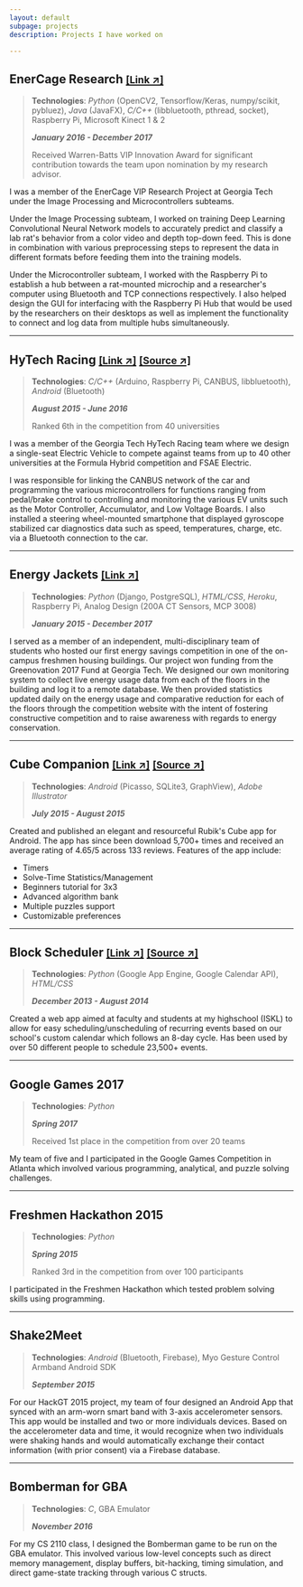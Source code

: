 ```yaml
---
layout: default
subpage: projects
description: Projects I have worked on

---
```


<!-- Projects -->
## EnerCage Research [<small>[Link ↗]</small>](http://www.vip.gatech.edu/teams/enercage)
> **Technologies**: *Python* (OpenCV2, Tensorflow/Keras, numpy/scikit, pybluez), *Java* (JavaFX), *C/C++* (libbluetooth, pthread, socket), Raspberry Pi, Microsoft Kinect 1 & 2
>
> ***January 2016 - December 2017***
>
> Received Warren-Batts VIP Innovation Award for significant contribution towards the team upon nomination by my research advisor.

I was a member of the EnerCage VIP Research Project at Georgia Tech under the Image Processing and Microcontrollers subteams.

Under the Image Processing subteam, I worked on training Deep Learning Convolutional Neural Network models to accurately predict and classify a lab rat's behavior from a color video and depth top-down feed. This is done in combination with various preprocessing steps to represent the data in different formats before feeding them into the training models.

Under the Microcontroller subteam, I worked with the Raspberry Pi to establish a hub between a rat-mounted microchip and a researcher's computer using Bluetooth and TCP connections respectively. I also helped design the GUI for interfacing with the Raspberry Pi Hub that would be used by the researchers on their desktops as well as implement the functionality to connect and log data from multiple hubs simultaneously.

* * *

## HyTech Racing [<small>[Link ↗]</small>](https://hytechracing.gatech.edu/) [<small>[Source ↗]</small>](https://github.com/hytech-racing/code-2016)
> **Technologies**: *C/C++* (Arduino, Raspberry Pi, CANBUS, libbluetooth), *Android* (Bluetooth)
>
> ***August 2015 - June 2016***
>
> Ranked 6th in the competition from 40 universities

I was a member of the Georgia Tech HyTech Racing team where we design a single-seat Electric Vehicle to compete against teams from up to 40 other universities at the Formula Hybrid competition and FSAE Electric.

I was responsible for linking the CANBUS network of the car and programming the various microcontrollers for functions ranging from pedal/brake control to controlling and monitoring the various EV units such as the Motor Controller, Accumulator, and Low Voltage Boards. I also installed a steering wheel-mounted smartphone that displayed gyroscope stabilized car diagnostics data such as speed, temperatures, charge, etc. via a Bluetooth connection to the car.

* * *

## Energy Jackets [<small>[Link ↗]</small>](https://energy-jackets.herokuapp.com/aboutus.html)
> **Technologies**: *Python* (Django, PostgreSQL), *HTML/CSS*, *Heroku*, Raspberry Pi, Analog Design (200A CT Sensors, MCP 3008)
>
> ***January 2015 - December 2017***

I served as a member of an independent, multi-disciplinary team of students who hosted our first energy savings competition in one of the on-campus freshmen housing buildings. Our project won funding from the Greenovation 2017 Fund at Georgia Tech. We designed our own monitoring system to collect live energy usage data from each of the floors in the building and log it to a remote database. We then provided statistics updated daily on the energy usage and comparative reduction for each of the floors through the competition website with the intent of
fostering constructive competition and to raise awareness with regards to energy conservation.

* * *

## Cube Companion [<small>[Link ↗]</small>](https://play.google.com/store/apps/details?id=com.qbix.cubecompanion) [<small>[Source ↗]</small>](https://github.com/sshashank124/CubeCompanion)
> **Technologies**: *Android* (Picasso, SQLite3, GraphView), *Adobe Illustrator*
>
> ***July 2015 - August 2015***

Created and published an elegant and resourceful Rubik's Cube app for Android. The app has since been download 5,700+ times and received an average rating of 4.65/5 across 133 reviews. Features of the app include:
* Timers
* Solve-Time Statistics/Management
* Beginners tutorial for 3x3
* Advanced algorithm bank
* Multiple puzzles support
* Customizable preferences

* * *

## Block Scheduler [<small>[Link ↗]</small>](http://block-scheduler.appspot.com/) [<small>[Source ↗]</small>](https://github.com/sshashank124/block_scheduler)
> **Technologies**: *Python* (Google App Engine, Google Calendar API), *HTML/CSS*
>
> ***December 2013 - August 2014***

Created a web app aimed at faculty and students at my highschool (ISKL) to allow for easy scheduling/unscheduling of recurring events based on our school's custom calendar which follows an 8-day cycle. Has been used by over 50 different people to schedule 23,500+ events.


* * *

## Google Games 2017
> **Technologies**: *Python*
>
> ***Spring 2017***
>
> Received 1st place in the competition from over 20 teams

My team of five and I participated in the Google Games Competition in Atlanta which involved various programming, analytical, and puzzle solving challenges.

* * *

## Freshmen Hackathon 2015
> **Technologies**: *Python*
>
> ***Spring 2015***
>
> Ranked 3rd in the competition from over 100 participants

I participated in the Freshmen Hackathon which tested problem solving skills using programming.

* * *

## Shake2Meet
> **Technologies**: *Android* (Bluetooth, Firebase), Myo Gesture Control Armband Android SDK
>
> ***September 2015***

For our HackGT 2015 project, my team of four designed an Android App that synced with an arm-worn smart band with 3-axis accelerometer sensors. This app would be installed and two or more individuals devices. Based on the accelerometer data and time, it would recognize when two individuals were shaking hands and would automatically exchange their contact information (with prior consent) via a Firebase database.

* * *

## Bomberman for GBA
> **Technologies**: *C*, GBA Emulator
>
> ***November 2016***

For my CS 2110 class, I designed the Bomberman game to be run on the GBA emulator. This involved various low-level concepts such as direct memory management, display buffers, bit-hacking, timing simulation, and direct game-state tracking through various C structs.
